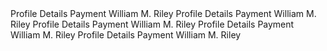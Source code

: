 <stellar-tabs size="tiny">
  <stellar-tab>
    <stellar-asset name="person"></stellar-asset>
    Profile
  </stellar-tab>
  <stellar-tab open>Details</stellar-tab>
  <stellar-tab>Payment</stellar-tab>
  <stellar-tab>
    <stellar-avatar size="tiny" shape="circle" notooltip name="William M. Riley"></stellar-avatar>
    William M. Riley
  </stellar-tab>
</stellar-tabs>

<stellar-tabs size="small">
  <stellar-tab>
    <stellar-asset name="person"></stellar-asset>
    Profile
  </stellar-tab>
  <stellar-tab open>Details</stellar-tab>
  <stellar-tab>Payment</stellar-tab>
  <stellar-tab>
    <stellar-avatar size="tiny" shape="circle" notooltip name="William M. Riley"></stellar-avatar>
    William M. Riley
  </stellar-tab>
</stellar-tabs>

<stellar-tabs>
  <stellar-tab>
    <stellar-asset name="person"></stellar-asset>
    Profile
  </stellar-tab>
  <stellar-tab open>Details</stellar-tab>
  <stellar-tab>Payment</stellar-tab>
  <stellar-tab>
    <stellar-avatar size="tiny" shape="circle" notooltip name="William M. Riley"></stellar-avatar>
    William M. Riley
  </stellar-tab>
</stellar-tabs>

<stellar-tabs size="medium">
  <stellar-tab>
    <stellar-asset name="person"></stellar-asset>
    Profile
  </stellar-tab>
  <stellar-tab open>Details</stellar-tab>
  <stellar-tab>Payment</stellar-tab>
  <stellar-tab>
    <stellar-avatar size="tiny" shape="circle" notooltip name="William M. Riley"></stellar-avatar>
    William M. Riley
  </stellar-tab>
</stellar-tabs>

<stellar-tabs size="large">
  <stellar-tab>
    <stellar-asset name="person"></stellar-asset>
    Profile
  </stellar-tab>
  <stellar-tab open>Details</stellar-tab>
  <stellar-tab>Payment</stellar-tab>
  <stellar-tab>
    <stellar-avatar size="tiny" shape="circle" notooltip name="William M. Riley"></stellar-avatar>
    William M. Riley
  </stellar-tab>
</stellar-tabs>
